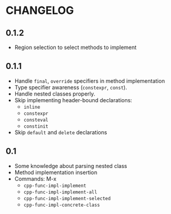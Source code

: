 # CHANGELOG

## 0.1.2

- Region selection to select methods to implement

## 0.1.1

- Handle `final`, `override` specifiers in method implementation
- Type specifier awareness (`constexpr`, `const`).
- Handle nested classes properly.
- Skip implementing header-bound declarations:
    + `inline`
    + `constexpr`
    + `consteval`
    + `constinit`
- Skip `default` and `delete` declarations

## 0.1

- Some knowledge about parsing nested class
- Method implementation insertion
- Commands: M-x
  + `cpp-func-impl-implement`
  + `cpp-func-impl-implement-all`
  + `cpp-func-impl-implement-selected`
  + `cpp-func-impl-concrete-class`
